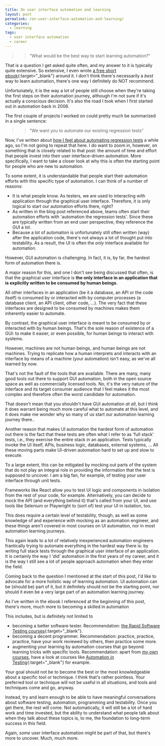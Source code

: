 ```yaml
---
title: On user interface automation and learning
layout: post
permalink: /on-user-interface-automation-and-learning/
categories:
  - learning
tags:
  - user interface automation
  - career
---
```

>> "What would be the best way to start learning automation?"

That is a question I get asked quite often, and my answer to it is typically quite extensive. So extensive, I even wrote [a free short ebook](https://huddle.eurostarsoftwaretesting.com/resources/test-automation/a-test-automation-learning-path/){:target="_blank"} around it. I don't think there's necessarily a _best_ way to learn automation, there's one way I definitely do NOT recommend.

Unfortunately, it is the way a lot of people still choose when they're taking the first steps on their automation journey, although I'm not sure if it's actually a conscious decision. It's also the road I took when I first started out in automation back in 2006.

The first couple of projects I worked on could pretty much be summarized in a single sentence:

>> "We want you to automate our existing regression tests"

Now, I've written about [how I feel about automating regression tests](https://www.ontestautomation.com/on-ending-the-regression-automation-fixation/) a while ago, so I'm not going to repeat that here. I do want to zoom in, however, on something that is closely related to that post: the amount of time and effort that people invest into their user interface-driven automation. More specifically, I want to take a closer look at why this is often the starting point for people who are new to automation.

To some extent, it is understandable that people start their automation efforts with this specific type of automation. I can think of a number of reasons:

* It is what people know. As testers, we are used to interacting with application through the graphical user interface. Therefore, it is only logical to start our automation efforts there, right?
* As written in the blog post referenced above, teams often start their automation efforts with 'automation the regression tests'. Since these are typically written from an end user perspective, they reference the GUI a lot.
* Because a lot of automation is unfortunately still often written (way) after the application code, there's not always a lot of thought put into testability. As a result, the UI is often the _only_ interface available for automation.

However, GUI automation is challenging. In fact, it is, by far, the hardest form of automation there is.

A major reason for this, and one I don't see being discussed that often, is that the graphical user interface is **the only interface in an application that is explicitly written to be consumed by human beings**.

All other interfaces in an application (be it a database, an API or the code itself) is consumed by or interacted with by computer processes (a database client, an API client, other code, ...). The very fact that these interfaces are designed to be consumed by machines makes them inherently easier to automate.

By contrast, the graphical user interface is meant to be consumed by or interacted with by human beings. That's the sole reason of existence of a GUI: to make it easier, or even possible, for human beings to interact with systems.

However, machines are not human beings, and human beings are not machines. Trying to replicate how a human interprets and interacts with an interface by means of a machine (your automation) isn't easy, as we've all learned by now.

That's not the fault of the tools that are available. There are many, many good tools out there to support GUI automation, both in the open source space as well as commercially licensed tools.  No, it's the very nature of the interface and its target consumer audience that I feel makes it the most complex and therefore often the worst candidate for automation.

That doesn't mean that you shouldn't have GUI automation _at all_, but I think it does warrant being much more careful what to automate at this level, and it does make me wonder why so many of us start our automation learning journey there..

Another reason that makes UI automation the hardest form of automation out there is the fact that these tests are often what I refer to as 'full stack' tests, i.e., they exercise the entire stack in an application. Tests typically invoke the UI itself, APIs, business logic, databases, external systems, ... All these moving parts make UI-driven automation hard to set up and slow to execute.

To a large extent, this can be mitigated by mocking out parts of the system that do not play an integral role in providing the information that the test is supposed to uncover. I am a big fan, for example, of testing your user interface through unit tests.

Frameworks like React allow you to test UI logic and components in isolation from the rest of your code, for example. Alternatively, you can decide to mock the API (and everything behind it) that's called from your UI, and use tools like Selenium or Playwright to (sort of) test your UI in isolation, too.

This does require a certain level of testability, though, as well as some knowledge of and experience with mocking as an automation engineer, and these things aren't covered in most courses on UI automation, nor in most automation learning journeys.

This again leads to a lot of relatively inexperienced automation engineers frantically trying to automate everything in the hardest way there is: by writing full stack tests through the graphical user interface of an application. It is certainly the way I 'did' automation in the first years of my career, and it is the way I still see a lot of people approach automation when they enter the field.

Coming back to the question I mentioned at the start of this post, I'd like to advocate for a more holistic way of learning automation. UI automation can be (should be) part of it, but it definitely should not be the starting point, nor should it even be a very large part of an automation learning journey.

As I've written in the ebook I referenced at the beginning of this post, there's more, much more to becoming a skilled in automation

This includes, but is definitely not limited to

* becoming a better software tester. Recommendation: [the Rapid Software Testing courses](https://rapid-software-testing.com/){:target="_blank"}.
* becoming a decent programmer. Recommendation: practice, practice, practice, have your work reviewed by others, then practice some more.
* augmenting your learning by automation courses that go beyond learning tricks with specific tools. Recommendation: apart from [my own courses](/training/), have a look at courses like [Automation in Testing](https://automationintesting.com/){:target="_blank"} for example.

Your goal should not be to become the best or the most knowledgeable about a specific tool or technique. I think that's rather pointless. Your preferred tool or technique will not be useful in all situations, and tools and techniques come and go, anyway.

Instead, try and learn enough to be able to have meaningful conversations about software testing, automation, programming and testability. Once you get there, the rest will come. Not automatically, it will still be a lot of hard work and time invested, but the ability to understand what people talk about when they talk about these topics is, to me, the foundation to long-term success in this field.

Again, _some_ user interface automation might be part of that, but there's more to uncover. Much, much more.